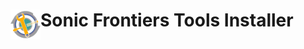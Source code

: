 <h1>
        <img width="48" align="left" src="https://github.com/Wunaa/SFTI/blob/main/Sonic%20Frontiers%20Tools%20Installer/Raw/Images/IconDownloader.png">
    </a>
    Sonic Frontiers Tools Installer
</h1>
